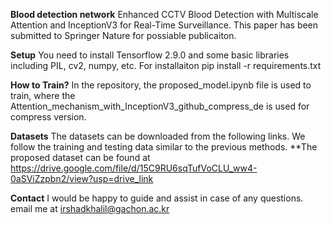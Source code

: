 **Blood detection network**
Enhanced CCTV Blood Detection with Multiscale Attention and InceptionV3 for Real-Time Surveillance.
This paper has been submitted to Springer Nature for possiable publicaiton.


**Setup**
You need to install Tensorflow 2.9.0 and some basic libraries including PIL, cv2, numpy, etc.
For installaiton pip install -r requirements.txt



**How to Train?**
In the repository, the proposed_model.ipynb file is used to train, where the Attention_mechanism_with_InceptionV3_github_compress_de is used for compress version. 



**Datasets**
The datasets can be downloaded from the following links. We follow the training and testing data similar to the previous methods.
**The proposed dataset can be found at https://drive.google.com/file/d/15C9RU6sqTufVoCLU_ww4-0aSViZzpbn2/view?usp=drive_link


**Contact**
I would be happy to guide and assist in case of any questions. email me at irshadkhalil@gachon.ac.kr
